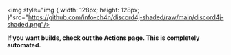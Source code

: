 
<img style="img { width: 128px; height: 128px; }"src="https://github.com/info-ch4n/discord4j-shaded/raw/main/discord4j-shaded.png"/>

<b>If you want builds, check out the Actions page. This is completely automated.</b>
